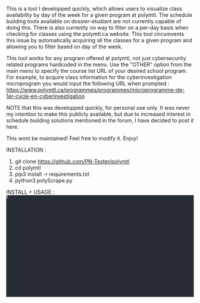 This is a tool I developped quickly, which allows users to visualize class availability by day of the week for a given program at polymtl.
The schedule building tools available on dossier-etudiant are not currently capable of doing this.
There is also currently no way to filter on a per-day basis when checking for classes using the polymtl.ca website.
This tool circumvents this issue by automatically acquiring all the classes for a given program and allowing you to filter based on day of the week.

This tool works for any program offered at polymtl, not just cybersecurity related programs hardcoded in the menu. 
Use the "OTHER" option from the main menu to specify the course list URL of your desired school program. For example, to acquire class information for the cyberinvestigation microprogram you would input the following URL when prompted : https://www.polymtl.ca/programmes/programmes/microprogramme-de-1er-cycle-en-cyberinvestigation

NOTE that this was developped quickly, for personal use only. It was never my intention to make this publicly available, but due to increased interest in schedule
building solutions mentioned in the forum, I have decided to post it here.

This wont be maintained! Feel free to modify it. 
Enjoy!

INSTALLATION :

1) git clone https://github.com/PN-Tester/polymtl
2) cd polymtl
3) pip3 install -r requirements.txt 
4) python3 polyScrape.py 

INSTALL + USAGE :
<img src="https://raw.githubusercontent.com/PN-Tester/polymtl/main/recording.svg">

